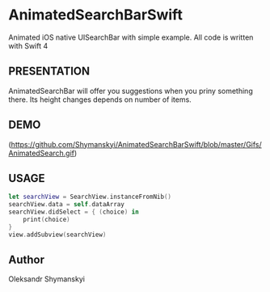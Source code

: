 # AnimatedSearchBarSwift
Animated iOS native UISearchBar with simple example. All code is written with Swift 4

## PRESENTATION
AnimatedSearchBar will offer you suggestions when you priny something there. Its height changes depends on number of items.

## DEMO
(https://github.com/Shymanskyi/AnimatedSearchBarSwift/blob/master/Gifs/AnimatedSearch.gif)

## USAGE
```Swift
let searchView = SearchView.instanceFromNib()
searchView.data = self.dataArray
searchView.didSelect = { (choice) in
    print(choice)
}
view.addSubview(searchView)
```

## Author
Oleksandr Shymanskyi

